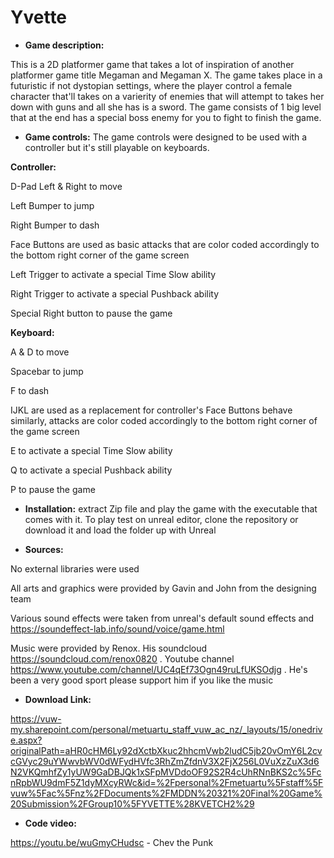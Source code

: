 # Yvette

- **Game description:**

This is a 2D platformer game that takes a lot of inspiration of another platformer game title Megaman and Megaman X. The game takes place in a futuristic if not dystopian settings, where the player control a female character that'll takes on a varierity of enemies that will attempt to takes her down with guns and all she has is a sword. The game consists of 1 big level that at the end has a special boss enemy for you to fight to finish the game.


- **Game controls:**
The game controls were designed to be used with a controller but it's still playable on keyboards.

**Controller:**

D-Pad Left & Right to move

Left Bumper to jump

Right Bumper to dash

Face Buttons are used as basic attacks that are color coded accordingly to the bottom right corner of the game screen

Left Trigger to activate a special Time Slow ability

Right Trigger to activate a special Pushback ability

Special Right button to pause the game

**Keyboard:**

A & D to move

Spacebar to jump

F to dash

IJKL are used as a replacement for controller's Face Buttons behave similarly, attacks are color coded accordingly to the bottom right corner of the game screen

E to activate a special Time Slow ability

Q to activate a special Pushback ability

P to pause the game

- **Installation:** extract Zip file and play the game with the executable that comes with it. To play test on unreal editor, clone the repository or download it and load the folder up with Unreal

- **Sources:**

No external libraries were used

All arts and graphics were provided by Gavin and John from the designing team

Various sound effects were taken from unreal's default sound effects and https://soundeffect-lab.info/sound/voice/game.html

Music were provided by Renox. His soundcloud https://soundcloud.com/renox0820 . Youtube channel https://www.youtube.com/channel/UC4qEf73Ogn49ruLfUKSOdjg . He's been a very good sport  please support him if you like the music

- **Download Link:**

https://vuw-my.sharepoint.com/personal/metuartu_staff_vuw_ac_nz/_layouts/15/onedrive.aspx?originalPath=aHR0cHM6Ly92dXctbXkuc2hhcmVwb2ludC5jb20vOmY6L2cvcGVyc29uYWwvbWV0dWFydHVfc3RhZmZfdnV3X2FjX256L0VuXzZuX3d6N2VKQmhfZy1yUW9GaDBJQk1xSFpMVDdoOF92S2R4cUhRNnBKS2c%5FcnRpbWU9dmF5Z1dyMXcyRWc&id=%2Fpersonal%2Fmetuartu%5Fstaff%5Fvuw%5Fac%5Fnz%2FDocuments%2FMDDN%20321%20Final%20Game%20Submission%2FGroup10%5FYVETTE%28KVETCH2%29

- **Code video:**

https://youtu.be/wuGmyCHudsc - Chev the Punk

